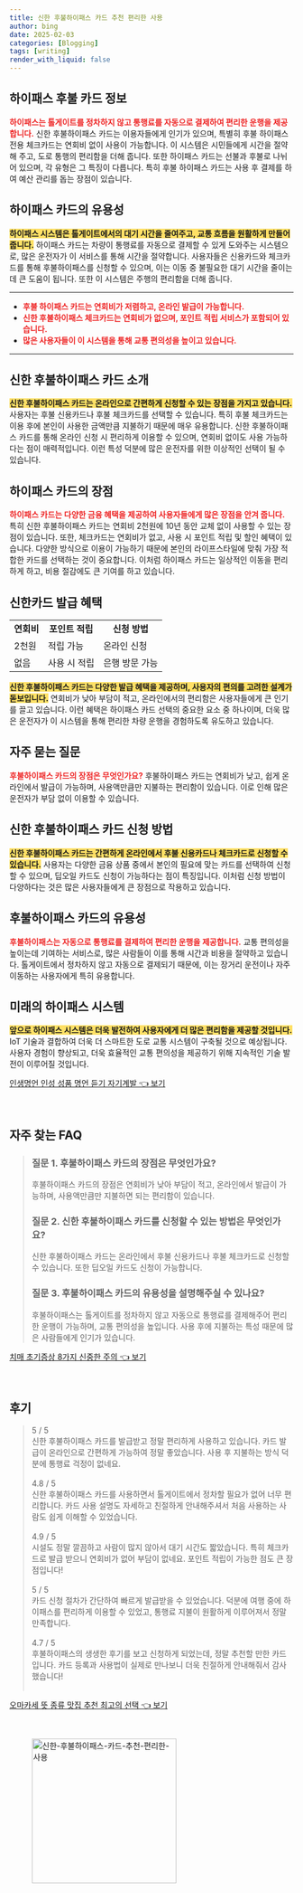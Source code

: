 ```yaml
---
title: 신한 후불하이패스 카드 추천 편리한 사용
author: bing
date: 2025-02-03
categories: [Blogging]
tags: [writing]
render_with_liquid: false
---
```



<h2 id='하이패스 후불 카드 정보'>하이패스 후불 카드 정보</h2>

<p><b><span style="color: #ee2323;">하이패스는 톨게이트를 정차하지 않고 통행료를 자동으로 결제하여 편리한 운행을 제공합니다.</span></b> 신한 후불하이패스 카드는 이용자들에게 인기가 있으며, 특별히 후불 하이패스 전용 체크카드는 연회비 없이 사용이 가능합니다. 이 시스템은 시민들에게 시간을 절약해 주고, 도로 통행의 편리함을 더해 줍니다. 또한 하이패스 카드는 선불과 후불로 나뉘어 있으며, 각 유형은 그 특징이 다릅니다. 특히 후불 하이패스 카드는 사용 후 결제를 하여 예산 관리를 돕는 장점이 있습니다.</p>

<h2 id='하이패스 카드의 유용성'>하이패스 카드의 유용성</h2>

<p><b><span style="background-color: #ffe066;">하이패스 시스템은 톨게이트에서의 대기 시간을 줄여주고, 교통 흐름을 원활하게 만들어 줍니다.</span></b> 하이패스 카드는 차량이 통행료를 자동으로 결제할 수 있게 도와주는 시스템으로, 많은 운전자가 이 서비스를 통해 시간을 절약합니다. 사용자들은 신용카드와 체크카드를 통해 후불하이패스를 신청할 수 있으며, 이는 이동 중 불필요한 대기 시간을 줄이는데 큰 도움이 됩니다. 또한 이 시스템은 주행의 편리함을 더해 줍니다.</p>

<hr />

<ul>
    <li><b><span style="color: #ee2323;">후불 하이패스 카드는 연회비가 저렴하고, 온라인 발급이 가능합니다.</span></b></li>
    <li><b><span style="color: #ee2323;">신한 후불하이패스 체크카드는 연회비가 없으며, 포인트 적립 서비스가 포함되어 있습니다.</span></b></li>
    <li><b><span style="color: #ee2323;">많은 사용자들이 이 시스템을 통해 교통 편의성을 높이고 있습니다.</span></b></li>
</ul>

<hr />

<h2 id='신한 후불하이패스 카드 소개'>신한 후불하이패스 카드 소개</h2>

<p><b><span style="background-color: #ffe066;">신한 후불하이패스 카드는 온라인으로 간편하게 신청할 수 있는 장점을 가지고 있습니다.</span></b> 사용자는 후불 신용카드나 후불 체크카드를 선택할 수 있습니다. 특히 후불 체크카드는 이용 후에 본인이 사용한 금액만큼 지불하기 때문에 매우 유용합니다. 신한 후불하이패스 카드를 통해 온라인 신청 시 편리하게 이용할 수 있으며, 연회비 없이도 사용 가능하다는 점이 매력적입니다. 이런 특성 덕분에 많은 운전자를 위한 이상적인 선택이 될 수 있습니다.</p>

<h2 id='하이패스 카드의 장점'>하이패스 카드의 장점</h2>

<p><b><span style="color: #ee2323;">하이패스 카드는 다양한 금융 혜택을 제공하여 사용자들에게 많은 장점을 안겨 줍니다.</span></b> 특히 신한 후불하이패스 카드는 연회비 2천원에 10년 동안 교체 없이 사용할 수 있는 장점이 있습니다. 또한, 체크카드는 연회비가 없고, 사용 시 포인트 적립 및 할인 혜택이 있습니다. 다양한 방식으로 이용이 가능하기 때문에 본인의 라이프스타일에 맞춰 가장 적합한 카드를 선택하는 것이 중요합니다. 이처럼 하이패스 카드는 일상적인 이동을 편리하게 하고, 비용 절감에도 큰 기여를 하고 있습니다.</p>

<h2 id='신한카드 발급 혜택'>신한카드 발급 혜택</h2>

<table>
    <tr>
        <td style="text-align: center; height: 17px;"><b>연회비</b></td>
        <td style="text-align: center; height: 17px;"><b>포인트 적립</b></td>
        <td style="text-align: center; height: 17px;"><b>신청 방법</b></td>
    </tr>
    <tr>
        <td>2천원</td>
        <td>적립 가능</td>
        <td>온라인 신청</td>
    </tr>
    <tr>
        <td> 없음 </td>
        <td> 사용 시 적립 </td>
        <td>은행 방문 가능</td>
    </tr>
</table>

<p><b><span style="background-color: #ffe066;">신한 후불하이패스 카드는 다양한 발급 혜택을 제공하며, 사용자의 편의를 고려한 설계가 돋보입니다.</span></b> 연회비가 낮아 부담이 적고, 온라인에서의 편리함은 사용자들에게 큰 인기를 끌고 있습니다. 이런 혜택은 하이패스 카드 선택의 중요한 요소 중 하나이며, 더욱 많은 운전자가 이 시스템을 통해 편리한 차량 운행을 경험하도록 유도하고 있습니다.</p>

<h2 id='자주 묻는 질문'>자주 묻는 질문</h2>

<p><b><span style="color: #ee2323;">후불하이패스 카드의 장점은 무엇인가요?</span></b> 후불하이패스 카드는 연회비가 낮고, 쉽게 온라인에서 발급이 가능하며, 사용액만큼만 지불하는 편리함이 있습니다. 이로 인해 많은 운전자가 부담 없이 이용할 수 있습니다.</p>

<h2 id='신한 후불하이패스 카드 신청 방법'>신한 후불하이패스 카드 신청 방법</h2>

<p><b><span style="background-color: #ffe066;">신한 후불하이패스 카드는 간편하게 온라인에서 후불 신용카드나 체크카드로 신청할 수 있습니다.</span></b> 사용자는 다양한 금융 상품 중에서 본인의 필요에 맞는 카드를 선택하여 신청할 수 있으며, 딥오일 카드도 신청이 가능하다는 점이 특징입니다. 이처럼 신청 방법이 다양하다는 것은 많은 사용자들에게 큰 장점으로 작용하고 있습니다.</p>

<h2 id='후불하이패스 카드의 유용성'>후불하이패스 카드의 유용성</h2>

<p><b><span style="color: #ee2323;">후불하이패스는 자동으로 통행료를 결제하여 편리한 운행을 제공합니다.</span></b> 교통 편의성을 높이는데 기여하는 서비스로, 많은 사람들이 이를 통해 시간과 비용을 절약하고 있습니다. 톨게이트에서 정차하지 않고 자동으로 결제되기 때문에, 이는 장거리 운전이나 자주 이동하는 사용자에게 특히 유용합니다.</p>

<h2 id='미래의 하이패스 시스템'>미래의 하이패스 시스템</h2>

<p><b><span style="background-color: #ffe066;">앞으로 하이패스 시스템은 더욱 발전하여 사용자에게 더 많은 편리함을 제공할 것입니다.</span></b> IoT 기술과 결합하여 더욱 더 스마트한 도로 교통 시스템이 구축될 것으로 예상됩니다. 사용자 경험이 향상되고, 더욱 효율적인 교통 편의성을 제공하기 위해 지속적인 기술 발전이 이루어질 것입니다.</p>


<p><a class="click-button" title="인생명언 인성 성품 명언 듣기 자기계발" href="https://24nara.github.io/posts/%EC%9D%B8%EC%83%9D%EB%AA%85%EC%96%B8-%EC%9D%B8%EC%84%B1-%EC%84%B1%ED%92%88-%EB%AA%85%EC%96%B8-%EB%93%A3%EA%B8%B0-%EC%9E%90%EA%B8%B0%EA%B3%84%EB%B0%9C/" rel="dofollow">인생명언 인성 성품 명언 듣기 자기계발 👈 보기</a></p><br>
<h2 id='자주_찾는_FAQ'>자주 찾는 FAQ</h2>
<div itemscope="" itemtype="https://schema.org/FAQPage"> 
<blockquote> 
<div itemscope="" itemprop="mainEntity" itemtype="https://schema.org/Question"> 
<h3 itemprop="name">질문 1. 후불하이패스 카드의 장점은 무엇인가요?</h3> 
<div itemscope="" itemprop="acceptedAnswer" itemtype="https://schema.org/Answer"> 
<span itemprop="text"> 
<p>후불하이패스 카드의 장점은 연회비가 낮아 부담이 적고, 온라인에서 발급이 가능하며, 사용액만큼만 지불하면 되는 편리함이 있습니다.</p> 
</span> 
</div> 
</div> 
<div itemscope="" itemprop="mainEntity" itemtype="https://schema.org/Question"> 
<h3 itemprop="name">질문 2. 신한 후불하이패스 카드를 신청할 수 있는 방법은 무엇인가요?</h3> 
<div itemscope="" itemprop="acceptedAnswer" itemtype="https://schema.org/Answer"> 
<span itemprop="text"> 
<p>신한 후불하이패스 카드는 온라인에서 후불 신용카드나 후불 체크카드로 신청할 수 있습니다. 또한 딥오일 카드도 신청이 가능합니다.</p> 
</span> 
</div> 
</div> 
<div itemscope="" itemprop="mainEntity" itemtype="https://schema.org/Question"> 
<h3 itemprop="name">질문 3. 후불하이패스 카드의 유용성을 설명해주실 수 있나요?</h3> 
<div itemscope="" itemprop="acceptedAnswer" itemtype="https://schema.org/Answer"> 
<span itemprop="text"> 
<p>후불하이패스는 톨게이트를 정차하지 않고 자동으로 통행료를 결제해주어 편리한 운행이 가능하며, 교통 편의성을 높입니다. 사용 후에 지불하는 특성 때문에 많은 사람들에게 인기가 있습니다.</p> 
</span> 
</div> 
</div> 
</blockquote> 
</div>
<p><a class="click-button" title="치매 초기증상 8가지 신중한 주의" href="https://24nara.github.io/posts/%EC%B9%98%EB%A7%A4-%EC%B4%88%EA%B8%B0%EC%A6%9D%EC%83%81-8%EA%B0%80%EC%A7%80-%EC%8B%A0%EC%A4%91%ED%95%9C-%EC%A3%BC%EC%9D%98/" rel="dofollow">치매 초기증상 8가지 신중한 주의 👈 보기</a></p><br>
<h2 id='후기'>후기</h2>
<div itemscope itemtype="https://schema.org/Product">
  <blockquote>
  <div itemprop="review" itemscope itemtype="https://schema.org/Review">
      <div itemprop="reviewRating" itemscope itemtype="https://schema.org/Rating"> <span itemprop="ratingValue">5</span> / <span itemprop="bestRating">5</span> </div>
      <span itemprop="reviewBody">신한 후불하이패스 카드를 발급받고 정말 편리하게 사용하고 있습니다. 카드 발급이 온라인으로 간편하게 가능하여 정말 좋았습니다. 사용 후 지불하는 방식 덕분에 통행료 걱정이 없네요.</span>
  </div>
  <br>
  <div itemprop="review" itemscope itemtype="https://schema.org/Review">
      <div itemprop="reviewRating" itemscope itemtype="https://schema.org/Rating"> <span itemprop="ratingValue">4.8</span> / <span itemprop="bestRating">5</span> </div>
      <span itemprop="reviewBody">신한 후불하이패스 카드를 사용하면서 톨게이트에서 정차할 필요가 없어 너무 편리합니다. 카드 사용 설명도 자세하고 친절하게 안내해주셔서 처음 사용하는 사람도 쉽게 이해할 수 있었습니다.</span>
  </div>
  <br>
  <div itemprop="review" itemscope itemtype="https://schema.org/Review">
      <div itemprop="reviewRating" itemscope itemtype="https://schema.org/Rating"> <span itemprop="ratingValue">4.9</span> / <span itemprop="bestRating">5</span> </div>
      <span itemprop="reviewBody">시설도 정말 깔끔하고 사람이 많지 않아서 대기 시간도 짧았습니다. 특히 체크카드로 발급 받으니 연회비가 없어 부담이 없네요. 포인트 적립이 가능한 점도 큰 장점입니다!</span>
  </div>
  <br>
  <div itemprop="review" itemscope itemtype="https://schema.org/Review">
      <div itemprop="reviewRating" itemscope itemtype="https://schema.org/Rating"> <span itemprop="ratingValue">5</span> / <span itemprop="bestRating">5</span> </div>
      <span itemprop="reviewBody">카드 신청 절차가 간단하여 빠르게 발급받을 수 있었습니다. 덕분에 여행 중에 하이패스를 편리하게 이용할 수 있었고, 통행료 지불이 원활하게 이루어져서 정말 만족합니다.</span>
  </div>
  <br>
  <div itemprop="review" itemscope itemtype="https://schema.org/Review">
      <div itemprop="reviewRating" itemscope itemtype="https://schema.org/Rating"> <span itemprop="ratingValue">4.7</span> / <span itemprop="bestRating">5</span> </div>
      <span itemprop="reviewBody">후불하이패스의 생생한 후기를 보고 신청하게 되었는데, 정말 추천할 만한 카드입니다. 카드 등록과 사용법이 실제로 만나보니 더욱 친절하게 안내해줘서 감사했습니다!</span>
  </div>
  <br>
  </blockquote>
</div>
<p><a class="click-button" title="오마카세 뜻 종류 맛집 추천 최고의 선택" href="https://24nara.github.io/posts/%EC%98%A4%EB%A7%88%EC%B9%B4%EC%84%B8-%EB%9C%BB-%EC%A2%85%EB%A5%98-%EB%A7%9B%EC%A7%91-%EC%B6%94%EC%B2%9C-%EC%B5%9C%EA%B3%A0%EC%9D%98-%EC%84%A0%ED%83%9D/" rel="dofollow">오마카세 뜻 종류 맛집 추천 최고의 선택 👈 보기</a></p><br>
<figure class="image"><img src="https://24nara.github.io/assets/img/thumbnail/신한-후불하이패스-카드-추천-편리한-사용.webp" alt="신한-후불하이패스-카드-추천-편리한-사용" width="256" height="256"></figure>